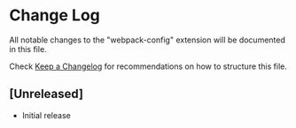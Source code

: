 # Change Log

All notable changes to the "webpack-config" extension will be documented in this file.

Check [Keep a Changelog](http://keepachangelog.com/) for recommendations on how to structure this file.

## [Unreleased]

- Initial release